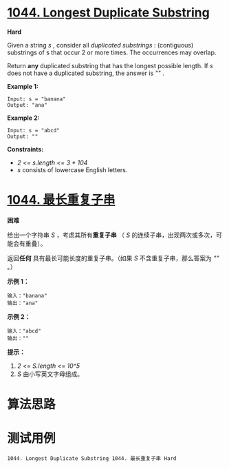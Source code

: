 # [1044. Longest Duplicate Substring][enTitle]

**Hard**

Given a string  *s* , consider all  *duplicated substrings* : (contiguous) substrings of s that occur 2 or more times. The occurrences may overlap.

Return **any**  duplicated substring that has the longest possible length. If  *s*  does not have a duplicated substring, the answer is  *""* .



**Example 1:** 

```
Input: s = "banana"
Output: "ana"

```

**Example 2:** 

```
Input: s = "abcd"
Output: ""

```



**Constraints:** 

-  *2 <= s.length <= 3 * 104*  
-  *s*  consists of lowercase English letters.


# [1044. 最长重复子串][cnTitle]

**困难**

给出一个字符串  *S* ，考虑其所有**重复子串** （ *S*  的连续子串，出现两次或多次，可能会有重叠）。

返回**任何** 具有最长可能长度的重复子串。（如果  *S*  不含重复子串，那么答案为  *""* 。）



**示例 1：** 

```
输入："banana"
输出："ana"

```

**示例 2：** 

```
输入："abcd"
输出：""

```



**提示：** 

1.  *2 <= S.length <= 10^5*  
2.  *S*  由小写英文字母组成。




# 算法思路

# 测试用例
```
1044. Longest Duplicate Substring 1044. 最长重复子串 Hard
```

[enTitle]: https://leetcode.com/problems/longest-duplicate-substring/
[cnTitle]: https://leetcode-cn.com/problems/longest-duplicate-substring/
